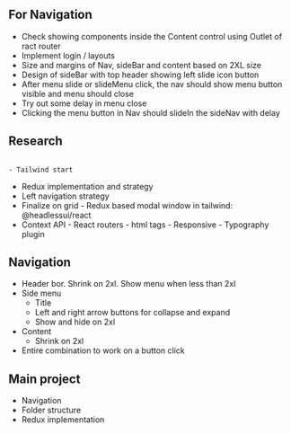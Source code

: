 ## For Navigation
- Check showing components inside the Content control using Outlet of ract router
- Implement login / layouts
- Size and margins of Nav, sideBar and content based on 2XL size
- Design of sideBar with top header showing left slide icon button
- After menu slide or slideMenu click, the nav should show menu button visible and menu should close
- Try out some delay in menu close
- Clicking the menu button in Nav should slideIn the sideNav with delay
## Research
																			- Tailwind start
- Redux implementation and strategy
- Left navigation strategy
- Finalize on grid
																			- Redux based modal window in tailwind: @headlessui/react
- Context API
																			- React routers
																			- html tags
																			- Responsive
																			- Typography plugin
## Navigation
- Header bor. Shrink on 2xl. Show menu when less than 2xl
- Side menu
	- Title
	- Left and right arrow buttons for collapse and expand
	- Show and hide on 2xl
- Content
	- Shrink on 2xl
- Entire combination to work on a button click

## Main project
- Navigation
- Folder structure
- Redux implementation
